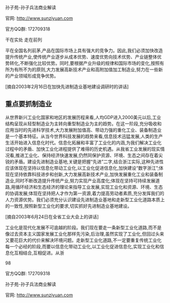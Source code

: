 孙子苑-孙子兵法商业解读

官网: http://www.sunziyuan.com

官方QQ群: 172709318

干在实处 走在前列

平在全国名列前茅,产品在国际市场上具有强大的竞争力。因此,我们必须加快改造提升传统产业,使传统产业逐步从成本优势、速度优势向技术优势、产业链整体优势转化,不断强化比较优势。同时,要根据产业升级的规律和国际市场的变化,按照有所为有所不为的原则,大力发展高新技术产业和高附加值加工制造业,努力在一些新的产业领域形成竞争优势。

[摘自2003年2月16日在加快先进制造业基地建设调研时的讲话]

## 重点要抓制造业

从世界新兴工业化国家和地区的发展历程来看,人均GDP进入2000美元以后,工业结构呈现从轻型制造业为主转向重型制造业为主的趋势。在这一阶段,充分吸收和应用当时的先进科学技术,大力发展附加值高、带动力强的重化工业、装备制造业是一个基本特征。从当今世界科技发展的趋势来看,信息技术迅猛发展,人类的生产生活开始进入信息化时代。信息化拓展和丰富了工业化的内涵,为我们解决工业化过程中的矛盾、加快工业化进程提供了难得的历史机遇。从我省工业发展的现实情况看,推进工业化、保持经济快速发展,仍然同保护资源、环境、生态之间存在着尖锐的矛盾。建设先进制造业基地,关键是把握“先进”二字,结合浙江实际,这种先进性应该体现在坚持以信息化带动工业化,以工业化促进信息化,加快建设“数字浙江”;体现在坚持依靠科技进步和创新,大力发展高新技术产业,加快发展重化工业和装备制造业,同时不断改造提升传统产业,努力实现产业高度化;体现在坚持可持续发展道路,用循环经济和生态经济的理论来指导工业发展,实现工业化和资源、环境、生态的协调发展;体现在坚持把人才作为第一资源,着力提高劳动者素质,充分发挥我们的人力资源优势。我们必须充分认识建设先进制造业基地和走新型工业化道路本质上的一致性,按照新型工业化的要求,切实抓好先进制造业基地建设。

[摘自2003年6月24日在全省工业大会上的讲话]

工业化是现代化发展不可逾越的阶段。我们现在要走一条新型工业化道路,而不是像过去资本主义国家发展工业化那样先污染,后治理,虽然实现了工业化,但回过头来又要花巨大的代价来解决环境问题。走新型工业化道路,不一定要重复传统工业化每一个必经的阶段,而要以信息化带动工业化,以工业化促进信息化,实现工业化和信息化互相结合,互相促进。从浙

98

官方QQ群: 172709318

孙子苑-孙子兵法商业解读

官网: http://www.sunziyuan.com